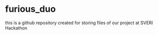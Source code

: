 # furious_duo
 this is a github repository created for storing files of our project at SVERI Hackathon
